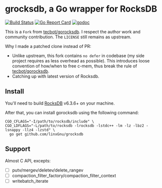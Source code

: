 # grocksdb, a Go wrapper for RocksDB

[![Build Status](https://travis-ci.org/linxGnu/grocksdb.svg?branch=master)](https://travis-ci.org/linxGnu/grocksdb)
[![Go Report Card](https://goreportcard.com/badge/github.com/linxGnu/grocksdb)](https://goreportcard.com/report/github.com/linxGnu/grocksdb)
[![godoc](https://img.shields.io/badge/docs-GoDoc-green.svg)](https://godoc.org/github.com/linxGnu/grocksdb)

This is a `Fork` from [tecbot/gorocksdb](https://github.com/tecbot/gorocksdb). I respect the author work and community contribution.
The `LICENSE` still remains as upstream.

Why I made a patched clone instead of PR:
- Unlike upstream, this fork contains `no defer` in codebase (my side project requires as less overhead as possible). This introduces loose
convention of how/when to free c-mem, thus break the rule of [tecbot/gorocksdb](https://github.com/tecbot/gorocksdb).
- Catching up with latest version of Rocksdb.

## Install

You'll need to build [RocksDB](https://github.com/facebook/rocksdb) v6.3.6+ on your machine.

After that, you can install gorocksdb using the following command:

    CGO_CFLAGS="-I/path/to/rocksdb/include" \
    CGO_LDFLAGS="-L/path/to/rocksdb -lrocksdb -lstdc++ -lm -lz -lbz2 -lsnappy -llz4 -lzstd" \
      go get github.com/linxGnu/grocksdb

## Support

Almost C API, excepts:
- [ ] putv/mergev/deletev/delete_rangev
- [ ] compaction_filter_factory/compaction_filter_context
- [ ] writebatch_iterate

